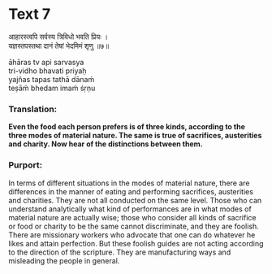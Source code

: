 # Text 7

आहारस्त्वपि सर्वस्य त्रिविधो भवति प्रियः ।  
यज्ञस्तपस्तथा दानं तेषां भेदमिमं शृणु ॥७॥

āhāras tv api sarvasya  
tri-vidho bhavati priyaḥ  
yajñas tapas tathā dānaḿ  
teṣāḿ bhedam imaḿ śṛṇu



### Translation:

**Even the food each person prefers is of three kinds, according to the three modes of material nature. The same is true of sacrifices, austerities and charity. Now hear of the distinctions between them.**

### Purport:

In terms of different situations in the modes of material nature, there are differences in the manner of eating and performing sacrifices, austerities and charities. They are not all conducted on the same level. Those who can understand analytically what kind of performances are in what modes of material nature are actually wise; those who consider all kinds of sacrifice or food or charity to be the same cannot discriminate, and they are foolish. There are missionary workers who advocate that one can do whatever he likes and attain perfection. But these foolish guides are not acting according to the direction of the scripture. They are manufacturing ways and misleading the people in general.